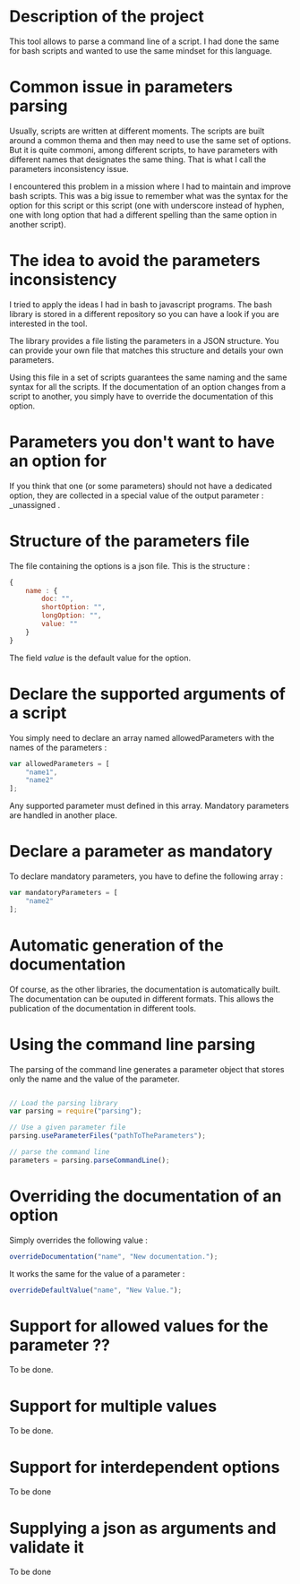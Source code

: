 # Description of the project

This tool allows to parse a command line of a script. I had done the
same for bash scripts and wanted to use the same mindset for this
language.

# Common issue in parameters parsing

Usually, scripts are written at different moments. The scripts are built around
a common thema and then may need to use the same set of options.
But it is quite commoni, among different scripts, to have parameters with different
names that designates the same thing. That is what I call the parameters
inconsistency issue.

I encountered this problem in a mission where I had to maintain and improve
bash scripts. This was a big issue to remember what was the syntax for the option
for this script or this script (one with underscore instead of hyphen, one with
long option that had a different spelling than the same option in another script).

# The idea to avoid the parameters inconsistency

I tried to apply the ideas I had in bash to javascript programs. The bash library
is stored in a different repository so you can have a look if you are interested
in the tool.

The library provides a file listing the parameters in a JSON structure. You can
provide your own file that matches this structure and details your own parameters.

Using this file in a set of scripts guarantees the same naming and the same syntax for
all the scripts. If the documentation of an option changes from a script to another,
you simply have to override the documentation of this option.

# Parameters you don't want to have an option for

If you think that one (or some parameters) should not have a dedicated option,
they are collected in a special value of the output parameter : _unassigned .

# Structure of the parameters file

The file containing the options is a json file. This is the structure :

``` javascript
{
	name : {
		doc: "",
		shortOption: "",
		longOption: "",
		value: ""
	}
}
```
The field *value* is the default value for the option.

# Declare the supported arguments of a script

You simply need to declare an array named allowedParameters with the names of the parameters :

``` javascript
var allowedParameters = [
	"name1",
	"name2"
];
```
Any supported parameter must defined in this array. Mandatory parameters are handled in another place.

# Declare a parameter as mandatory

To declare mandatory parameters, you have to define the following array :

``` javascript
var mandatoryParameters = [
	"name2"
];
```

# Automatic generation of the documentation

Of course, as the other libraries, the documentation is automatically built. The documentation
can be ouputed in different formats. This allows the publication of the documentation in different
tools.

# Using the command line parsing

The parsing of the command line generates a parameter object that stores only the name and the value
of the parameter.

``` javascript

// Load the parsing library
var parsing = require("parsing");

// Use a given parameter file
parsing.useParameterFiles("pathToTheParameters");

// parse the command line
parameters = parsing.parseCommandLine();

```

# Overriding the documentation of an option

Simply overrides the following value :

``` javascript
overrideDocumentation("name", "New documentation.");
```

It works the same for the value of a parameter :

``` javascript
overrideDefaultValue("name", "New Value.");
```


# Support for allowed values for the parameter ??
To be done.

# Support for multiple values
To be done.

# Support for interdependent options
To be done

# Supplying a json as arguments and validate it
To be done
